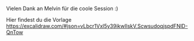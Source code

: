 Vielen Dank an Melvin für die coole Session :)

Hier findest du die Vorlage
https://excalidraw.com/#json=vLbcr1Vxl5y39ikwIlskV,ScwsudoqjspdFNlD-QnTow
